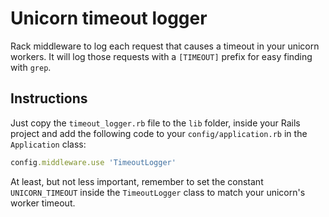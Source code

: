 # Unicorn timeout logger

Rack middleware to log each request that causes a timeout in your unicorn workers.
It will log those requests with a `[TIMEOUT]` prefix for easy finding with `grep`.

## Instructions

Just copy the `timeout_logger.rb` file to the `lib` folder, inside your Rails project
and add the following code to your `config/application.rb` in the `Application` class:

```ruby
config.middleware.use 'TimeoutLogger'
```

At least, but not less important, remember to set the constant `UNICORN_TIMEOUT`
inside the `TimeoutLogger` class to match your unicorn's  worker timeout.
